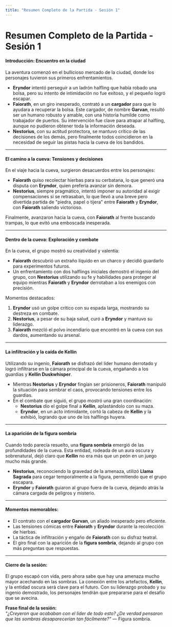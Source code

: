 ```yaml
---
title: "Resumen Completo de la Partida - Sesión 1"
---
```


# **Resumen Completo de la Partida - Sesión 1**

#### **Introducción: Encuentro en la ciudad**

La aventura comenzó en el bullicioso mercado de la ciudad, donde los personajes tuvieron sus primeros enfrentamientos.

- **Eryndor** intentó perseguir a un ladrón halfling que había robado una bolsa, pero su intento de intimidación no fue exitoso, y el pequeño logró escapar.
- **Faiorath**, en un giro inesperado, contrató a un **cargador** para que lo ayudara a recuperar la bolsa. Este cargador, de nombre **Garvan**, resultó ser un humano robusto y amable, con una historia humilde como trabajador de puertos. Su intervención fue clave para atrapar al halfling, aunque no pudieron obtener toda la información deseada.
- **Nestorius**, con su actitud protectora, se mantuvo crítico de las decisiones de los demás, pero finalmente todos coincidieron en la necesidad de seguir las pistas hacia la cueva de los bandidos.

---

#### **El camino a la cueva: Tensiones y decisiones**

En el viaje hacia la cueva, surgieron desacuerdos entre los personajes:

- **Faiorath** quiso recolectar hierbas para su cerbatana, lo que generó una disputa con **Eryndor**, quien prefería avanzar sin demora.
- **Nestorius**, siempre pragmático, intentó imponer su autoridad al exigir compensaciones si se retrasaban, lo que llevó a una breve pero divertida partida de "piedra, papel o tijera" entre **Faiorath** y **Eryndor**, con **Faiorath** saliendo victorioso.

Finalmente, avanzaron hacia la cueva, con **Faiorath** al frente buscando trampas, lo que evitó una emboscada inesperada.

---

#### **Dentro de la cueva: Exploración y combate**

En la cueva, el grupo mostró su creatividad y valentía:

- **Faiorath** descubrió un extraño líquido en un charco y decidió guardarlo para experimentos futuros.
- Un enfrentamiento con dos halflings iniciales demostró el ingenio del grupo, con **Nestorius** utilizando su fe y habilidades para proteger al equipo mientras **Faiorath** y **Eryndor** derrotaban a los enemigos con precisión.

Momentos destacados:

1. **Eryndor** usó un golpe crítico con su espada larga, mostrando su destreza en combate.
2. **Nestorius**, a pesar de su baja salud, curó a **Eryndor** y mantuvo su liderazgo.
3. **Faiorath** mezcló el polvo incendiario que encontró en la cueva con sus dardos, aumentando su arsenal.

---

#### **La infiltración y la caída de Kellin**

Utilizando su ingenio, **Faiorath** se disfrazó del líder humano derrotado y logró infiltrarse en la cámara principal de la cueva, engañando a los guardias y **Kellin Duskwhisper**.

- Mientras **Nestorius** y **Eryndor** fingían ser prisioneros, **Faiorath** manipuló la situación para sembrar el caos, provocando tensiones entre los guardias.
- En el combate que siguió, el grupo mostró una gran coordinación:
    - **Nestorius** dio el golpe final a **Kellin**, aplastándolo con su maza.
    - **Eryndor**, en un acto intimidante, cortó la cabeza de **Kellin** y la exhibió, logrando que uno de los halflings huyera.

---

#### **La aparición de la figura sombría**

Cuando todo parecía resuelto, una **figura sombría** emergió de las profundidades de la cueva. Esta entidad, rodeada de un aura oscura y sobrenatural, dejó claro que **Kellin** no era más que un peón en un juego mucho más grande.

- **Nestorius**, reconociendo la gravedad de la amenaza, utilizó **Llama Sagrada** para cegar temporalmente a la figura, permitiendo que el grupo escapara.
- **Eryndor** y **Faiorath** guiaron al grupo fuera de la cueva, dejando atrás la cámara cargada de peligros y misterio.

---

#### **Momentos memorables:**

- El contrato con el **cargador Garvan**, un aliado inesperado pero eficiente.
- Las tensiones cómicas entre **Faiorath** y **Eryndor** durante la recolección de hierbas.
- La táctica de infiltración y engaño de **Faiorath** con su disfraz teatral.
- El giro final con la aparición de la **figura sombría**, dejando al grupo con más preguntas que respuestas.

---

#### **Cierre de la sesión:**

El grupo escapó con vida, pero ahora sabe que hay una amenaza mucho mayor acechando en las sombras. La conexión entre los artefactos, **Kellin**, y la entidad oscura será clave para el futuro. Con su liderazgo probado y su ingenio demostrado, los personajes tendrán que prepararse para el desafío que se avecina.

**Frase final de la sesión:**  
_"¿Creyeron que acababan con el líder de todo esto? ¿De verdad pensaron que las sombras desaparecerían tan fácilmente?"_ — Figura sombría.
